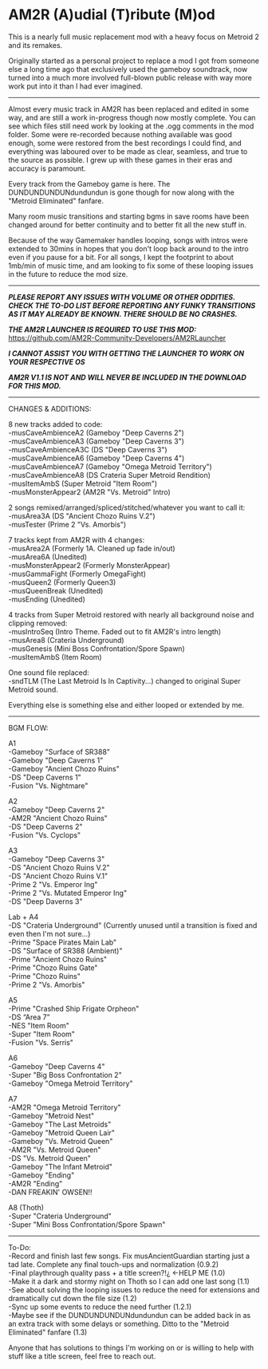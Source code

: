 # AM2R (A)udial (T)ribute (M)od 
This is a nearly full music replacement mod with a heavy focus on Metroid 2 and its remakes.  

Originally started as a personal project to replace a mod I got from someone else a long time ago that exclusively used the gameboy soundtrack, now turned into a much more involved full-blown public release with way more work put into it than I had ever imagined.

---

Almost every music track in AM2R has been replaced and edited in some way, and are still a work in-progress though now mostly complete. You can see which files still need work by looking at the .ogg comments in the mod folder. Some were re-recorded because nothing available was good enough, some were restored from the best recordings I could find, and everything was laboured over to be made as clear, seamless, and true to the source as possible. I grew up with these games in their eras and accuracy is paramount.

Every track from the Gameboy game is here. The DUNDUNDUNDUNdundundun is gone though for now along with the "Metroid Eliminated" fanfare.  

Many room music transitions and starting bgms in save rooms have been changed around for better continuity and to better fit all the new stuff in.  

Because of the way Gamemaker handles looping, songs with intros were extended to 30mins in hopes that you don't loop back around to the intro even if you pause for a bit. For all songs, I kept the footprint to about 1mb/min of music time, and am looking to fix some of these looping issues in the future to reduce the mod size. 

---

***PLEASE REPORT ANY ISSUES WITH VOLUME OR OTHER ODDITIES. CHECK THE TO-DO LIST BEFORE REPORTING ANY FUNKY TRANSITIONS AS IT MAY ALREADY BE KNOWN. THERE SHOULD BE NO CRASHES.***

***THE AM2R LAUNCHER IS REQUIRED TO USE THIS MOD:*** https://github.com/AM2R-Community-Developers/AM2RLauncher  

***I CANNOT ASSIST YOU WITH GETTING THE LAUNCHER TO WORK ON YOUR RESPECTIVE OS***

***AM2R V1.1 IS NOT AND WILL NEVER BE INCLUDED IN THE DOWNLOAD FOR THIS MOD.***  

---

CHANGES & ADDITIONS:
  
8 new tracks added to code:  
-musCaveAmbienceA2 (Gameboy "Deep Caverns 2")  
-musCaveAmbienceA3 (Gameboy "Deep Caverns 3")  
-musCaveAmbienceA3C (DS "Deep Caverns 3")  
-musCaveAmbienceA6 (Gameboy "Deep Caverns 4")  
-musCaveAmbienceA7 (Gameboy "Omega Metroid Territory")  
-musCaveAmbienceA8 (DS Crateria Super Metroid Rendition)  
-musItemAmbS (Super Metroid "Item Room")  
-musMonsterAppear2 (AM2R "Vs. Metroid" Intro)  
 
2 songs remixed/arranged/spliced/stitched/whatever you want to call it:  
-musArea3A (DS "Ancient Chozo Ruins V.2")  
-musTester (Prime 2 "Vs. Amorbis")  
 
7 tracks kept from AM2R with 4 changes:  
-musArea2A (Formerly 1A. Cleaned up fade in/out)  
-musArea6A (Unedited)  
-musMonsterAppear2 (Formerly MonsterAppear)  
-musGammaFight (Formerly OmegaFight)  
-musQueen2 (Formerly Queen3)  
-musQueenBreak (Unedited)  
-musEnding (Unedited)  
 
4 tracks from Super Metroid restored with nearly all background noise and clipping removed:  
-musIntroSeq (Intro Theme. Faded out to fit AM2R's intro length)  
-musArea8 (Crateria Underground)  
-musGenesis (Mini Boss Confrontation/Spore Spawn)  
-musItemAmbS (Item Room)  
 
One sound file replaced:  
-sndTLM (The Last Metroid Is In Captivity...) changed to original Super Metroid sound.  
 
Everything else is something else and either looped or extended by me.    
 
---
 
BGM FLOW:  
  
A1  
-Gameboy "Surface of SR388"  
-Gameboy "Deep Caverns 1"  
-Gameboy "Ancient Chozo Ruins"  
-DS "Deep Caverns 1"  
-Fusion "Vs. Nightmare"  

A2  
-Gameboy "Deep Caverns 2"  
-AM2R "Ancient Chozo Ruins"  
-DS "Deep Caverns 2"  
-Fusion "Vs. Cyclops"  

A3  
-Gameboy "Deep Caverns 3"  
-DS "Ancient Chozo Ruins V.2"  
-DS "Ancient Chozo Ruins V.1"  
-Prime 2 "Vs. Emperor Ing"  
-Prime 2 "Vs. Mutated Emperor Ing"  
-DS "Deep Daverns 3"  

Lab + A4  
-DS "Crateria Underground" (Currently unused until a transition is fixed and even then I'm not sure...)  
-Prime "Space Pirates Main Lab"  
-DS "Surface of SR388 (Ambient)"  
-Prime "Ancient Chozo Ruins"  
-Prime "Chozo Ruins Gate"  
-Prime "Chozo Ruins"  
-Prime 2 "Vs. Amorbis"  

A5  
-Prime "Crashed Ship Frigate Orpheon"  
-DS “Area 7”  
-NES "Item Room"  
-Super "Item Room"  
-Fusion "Vs. Serris"  

A6  
-Gameboy "Deep Caverns 4"  
-Super "Big Boss Confrontation 2"  
-Gameboy "Omega Metroid Territory"  

A7  
-AM2R "Omega Metroid Territory"  
-Gameboy "Metroid Nest"  
-Gameboy "The Last Metroids"  
-Gameboy "Metroid Queen Lair"  
-Gameboy "Vs. Metroid Queen"  
-AM2R "Vs. Metroid Queen"  
-DS "Vs. Metroid Queen"  
-Gameboy "The Infant Metroid"  
-Gameboy "Ending"  
-AM2R "Ending"  
-DAN FREAKIN' OWSEN!!  

A8 (Thoth)  
-Super "Crateria Underground"  
-Super "Mini Boss Confrontation/Spore Spawn"  

---

To-Do:  
-Record and finish last few songs. Fix musAncientGuardian starting just a tad late. Complete any final touch-ups and normalization (0.9.2)  
-Final playthrough quality pass + a title screen?!¿ <-HELP ME (1.0)  
-Make it a dark and stormy night on Thoth so I can add one last song (1.1)  
-See about solving the looping issues to reduce the need for extensions and dramatically cut down the file size (1.2)  
-Sync up some events to reduce the need further (1.2.1)  
-Maybe see if the DUNDUNDUNDUNdundundun can be added back in as an extra track with some delays or something. Ditto to the "Metroid Eliminated" fanfare (1.3)  

Anyone that has solutions to things I'm working on or is willing to help with stuff like a title screen, feel free to reach out.
